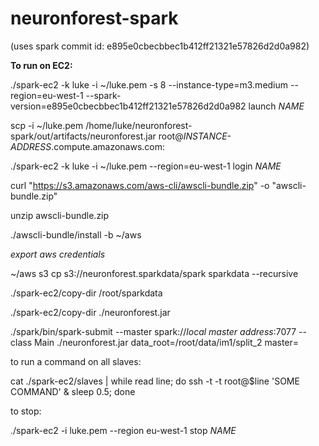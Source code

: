 neuronforest-spark
==================

(uses spark commit id: e895e0cbecbbec1b412ff21321e57826d2d0a982)

**To run on EC2:**

./spark-ec2 -k luke -i ~/luke.pem -s 8 --instance-type=m3.medium --region=eu-west-1 --spark-version=e895e0cbecbbec1b412ff21321e57826d2d0a982 launch *NAME*

scp -i ~/luke.pem /home/luke/neuronforest-spark/out/artifacts/neuronforest.jar root@*INSTANCE-ADDRESS*.compute.amazonaws.com:

./spark-ec2 -k luke -i ~/luke.pem --region=eu-west-1 login *NAME*

curl "https://s3.amazonaws.com/aws-cli/awscli-bundle.zip" -o "awscli-bundle.zip"

unzip awscli-bundle.zip

./awscli-bundle/install -b ~/aws

*export aws credentials*

~/aws s3 cp s3://neuronforest.sparkdata/spark sparkdata --recursive

./spark-ec2/copy-dir /root/sparkdata

./spark-ec2/copy-dir ./neuronforest.jar

./spark/bin/spark-submit --master spark://*local master address*:7077 --class Main ./neuronforest.jar data_root=/root/data/im1/split_2 master=


to run a command on all slaves:

cat ./spark-ec2/slaves | while read line; do ssh -t -t root@$line 'SOME COMMAND' & sleep 0.5; done


to stop:

./spark-ec2 -i luke.pem --region eu-west-1 stop *NAME*